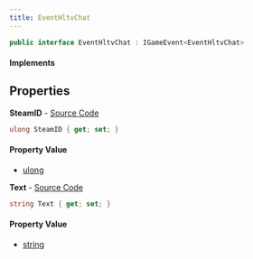 ```yaml
---
title: EventHltvChat
---
```


```csharp
public interface EventHltvChat : IGameEvent<EventHltvChat>
```

#### Implements

## Properties

**SteamID** - [Source Code](https://github.com/swiftly-solution/swiftlys2/blob/main/managed/src/SwiftlyS2.Generated/GameEvents/Interfaces/EventHltvChat.cs#L28)

```csharp
ulong SteamID { get; set; }
```

#### Property Value

- [ulong](https://learn.microsoft.com/dotnet/api/system.uint64)

**Text** - [Source Code](https://github.com/swiftly-solution/swiftlys2/blob/main/managed/src/SwiftlyS2.Generated/GameEvents/Interfaces/EventHltvChat.cs#L21)

```csharp
string Text { get; set; }
```

#### Property Value

- [string](https://learn.microsoft.com/dotnet/api/system.string)

